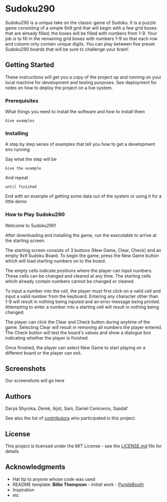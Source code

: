 # Sudoku290

Sudoku290 is a unique take on the classic game of Sudoku. It is a puzzle game consisting of a simple 9x9 grid that will begin with a few grid boxes that are already filled; the boxes will be filled with numbers from 1-9. Your job is to fill in the remaining grid boxes with numbers 1-9 so that each row and column only contain unique digits. You can play between five preset Sudoku290 boards that will be sure to challenge your brain!

## Getting Started

These instructions will get you a copy of the project up and running on your local machine for development and testing purposes. See deployment for notes on how to deploy the project on a live system.

### Prerequisites

What things you need to install the software and how to install them

```
Give examples
```

### Installing

A step by step series of examples that tell you how to get a development env running

Say what the step will be

```
Give the example
```

And repeat

```
until finished
```

End with an example of getting some data out of the system or using it for a little demo

### How to Play Sudoku290
Welcome to Sudoku290!

After downloading and installing the game, run the executable to arrive at the starting screen.

The starting screen consists of 3 buttons (New Game, Clear, Check) and an empty 9x9 Sudoku Board. To begin the game, press the New Game button which will load starting numbers on to the board.

The empty cells indicate positions where the player can input numbers. These cells can be changed and cleared at any time. The starting cells which already contain numbers cannot be changed or cleared. 

To input a number into the cell, the player must first click on a valid cell and input a valid number from the keyboard. Entering any character other than 1-9 will result in nothing being inputed and an error message being printed. Attempting to enter a number into a starting cell will result in nothing being changed.

The player can click the Clear and Check button during anytime of the game. Selecting Clear will result in removing all numbers the player entered. The Check button will test the board's values and show a dialogue box indicating whether the player is finished. 

Once finished, the player can select New Game to start playing on a different board or the player can exit.

## Screenshots

Our screenshots will go here

## Authors

Darya Shyroka, Derek, Ikjot, Sam, Daniel Ceniceros, Saadaf

See also the list of [contributors](https://github.com/your/project/contributors) who participated in this project.

## License

This project is licensed under the MIT License - see the [LICENSE.md](LICENSE.md) file for details

## Acknowledgments

* Hat tip to anyone whose code was used
* README template: **Billie Thompson** - *Initial work* - [PurpleBooth](https://github.com/PurpleBooth)
* Inspiration
* etc
